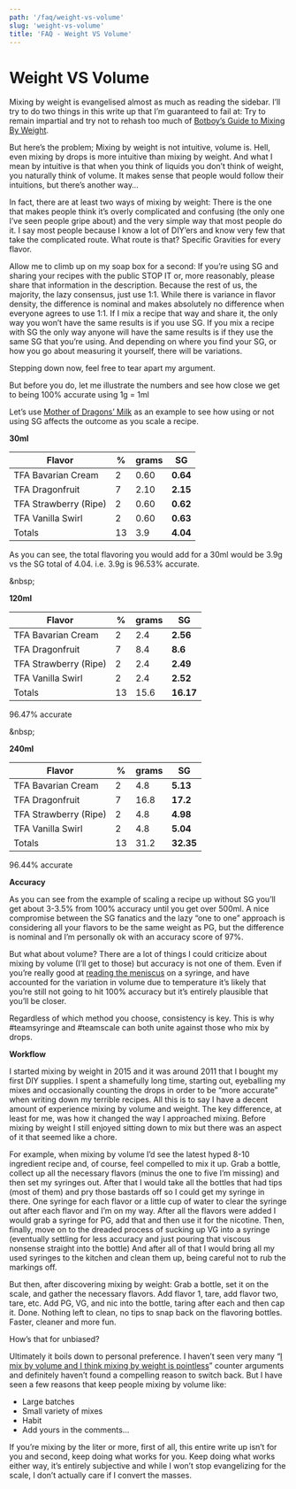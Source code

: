 ```yaml
---
path: '/faq/weight-vs-volume'
slug: 'weight-vs-volume'
title: 'FAQ - Weight VS Volume'
---
```


# Weight VS Volume

Mixing by weight is evangelised almost as much as reading the sidebar. I’ll try to do two things in this write up that I’m guaranteed to fail at: Try to remain impartial and try not to rehash too much of [Botboy’s Guide to Mixing By Weight](https://redd.it/2iq3km).

But here’s the problem; Mixing by weight is not intuitive, volume is. Hell, even mixing by drops is more intuitive than mixing by weight. And what I mean by intuitive is that when you think of liquids you don’t think of weight, you naturally think of volume. It makes sense that people would follow their intuitions, but there’s another way…

In fact, there are at least two ways of mixing by weight: There is the one that makes people think it’s overly complicated and confusing (the only one I’ve seen people gripe about) and the very simple way that most people do it. I say most people because I know a lot of DIY’ers and know very few that take the complicated route. What route is that? Specific Gravities for every flavor.

Allow me to climb up on my soap box for a second: If you’re using SG and sharing your recipes with the public STOP IT or, more reasonably, please share that information in the description. Because the rest of us, the majority, the lazy consensus, just use 1:1. While there is variance in flavor density, the difference is nominal and makes absolutely no difference when everyone agrees to use 1:1. If I mix a recipe that way and share it, the only way you won’t have the same results is if you use SG. If you mix a recipe with SG the only way anyone will have the same results is if they use the same SG that you’re using. And depending on where you find your SG, or how you go about measuring it yourself, there will be variations.

Stepping down now, feel free to tear apart my argument.

But before you do, let me illustrate the numbers and see how close we get to being 100% accurate using 1g = 1ml

Let’s use [Mother of Dragons’ Milk](https://alltheflavors.com/recipes/6851#mother_of_dragons_milk_by_id10_t) as an example to see how using or not using SG affects the outcome as you scale a recipe.


**30ml**

Flavor | % | grams | SG
---|---|---|---
TFA Bavarian Cream | 2 | 0.60 | **0.64**
TFA Dragonfruit | 7 | 2.10 | **2.15**
TFA Strawberry (Ripe) | 2 | 0.60 | **0.62**
TFA Vanilla Swirl | 2 | 0.60 | **0.63** 
Totals | 13 | 3.9 | **4.04**


As you can see, the total flavoring you would add for a 30ml would be 3.9g vs the SG total of 4.04. i.e.  3.9g is 96.53% accurate. 

&amp;nbsp;

**120ml**

Flavor | % | grams | SG
---|---|---|---
TFA Bavarian Cream | 2 | 2.4 | **2.56**
TFA Dragonfruit | 7 | 8.4 | **8.6**
TFA Strawberry (Ripe) | 2 | 2.4 | **2.49**
TFA Vanilla Swirl | 2 | 2.4 | **2.52** 
Totals | 13 | 15.6 | **16.17**

96.47% accurate

&amp;nbsp;

**240ml** 

Flavor | % | grams | SG
---|---|---|---
TFA Bavarian Cream | 2 | 4.8 | **5.13**
TFA Dragonfruit | 7 | 16.8 | **17.2**
TFA Strawberry (Ripe) | 2 | 4.8 | **4.98**
TFA Vanilla Swirl | 2 | 4.8 | **5.04** 
Totals | 13 | 31.2 | **32.35**

96.44% accurate

**Accuracy**

As you can see from the example of scaling a recipe up without SG you’ll get about 3-3.5% from 100% accuracy until you get over 500ml. A nice compromise between the SG fanatics and the lazy “one to one” approach is considering all your flavors to be the same weight as PG, but the difference is nominal and I’m personally ok with an accuracy score of 97%.

But what about volume? There are a lot of things I could criticize about mixing by volume (I’ll get to those) but accuracy is not one of them. Even if you’re really good at [reading the meniscus](https://i.imgur.com/vqEeQ5L.png) on a syringe, and have accounted for the variation in volume due to temperature it’s likely that you’re still not going to hit 100% accuracy but it’s entirely plausible that you’ll be closer.

Regardless of which method you choose, consistency is key. This is why #teamsyringe and #teamscale can both unite against those who mix by drops.

**Workflow**

I started mixing by weight in 2015 and it was around 2011 that I bought my first DIY supplies. I spent a shamefully long time, starting out, eyeballing my mixes and occasionally counting the drops in order to be “more accurate” when writing down my terrible recipes. All this is to say I have a decent amount of experience mixing by volume and weight. The key difference, at least for me, was how it changed the way I approached mixing. Before mixing by weight I still enjoyed sitting down to mix but there was an aspect of it that seemed like a chore.

For example, when mixing by volume I’d see the latest hyped 8-10 ingredient recipe and, of course, feel compelled to mix it up. Grab a bottle, collect up all the necessary flavors (minus the one to five I’m missing) and then set my syringes out. After that I would take all the bottles that had tips (most of them) and pry those bastards off so I could get my syringe in there. One syringe for each flavor or a little cup of water to clear the syringe out after each flavor and I’m on my way. After all the flavors were added I would grab a syringe for PG, add that and then use it for the nicotine. Then, finally, move on to the dreaded process of sucking up VG into a syringe (eventually settling for less accuracy and just pouring that viscous nonsense straight into the bottle) And after all of that I would bring all my used syringes to the kitchen and clean them up, being careful not to rub the markings off.

But then, after discovering mixing by weight: Grab a bottle, set it on the scale, and gather the necessary flavors. Add flavor 1, tare, add flavor two, tare, etc. Add PG, VG, and nic into the bottle, taring after each and then cap it. Done. Nothing left to clean, no tips to snap back on the flavoring bottles. Faster, cleaner and more fun.

How’s that for unbiased?

Ultimately it boils down to personal preference. I haven’t seen very many “[I mix by volume and I think mixing by weight is pointless](https://www.reddit.com/r/DIY_eJuice/comments/33443p/i_mix_by_volume_and_i_think_mixing_by_weight_is/)” counter arguments and definitely haven’t found a compelling reason to switch back. But I have seen a few reasons that keep people mixing by volume like:

-   Large batches
-   Small variety of mixes
-   Habit
-   Add yours in the comments…

If you’re mixing by the liter or more, first of all, this entire write up isn’t for you and second, keep doing what works for you. Keep doing what works either way, it’s entirely subjective and while I won’t stop evangelizing for the scale, I don’t actually care if I convert the masses.